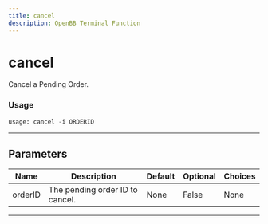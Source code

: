 ```yaml
---
title: cancel
description: OpenBB Terminal Function
---
```


# cancel

Cancel a Pending Order.

### Usage

```python
usage: cancel -i ORDERID
```

---

## Parameters

| Name | Description | Default | Optional | Choices |
| ---- | ----------- | ------- | -------- | ------- |
| orderID | The pending order ID to cancel. | None | False | None |
---

